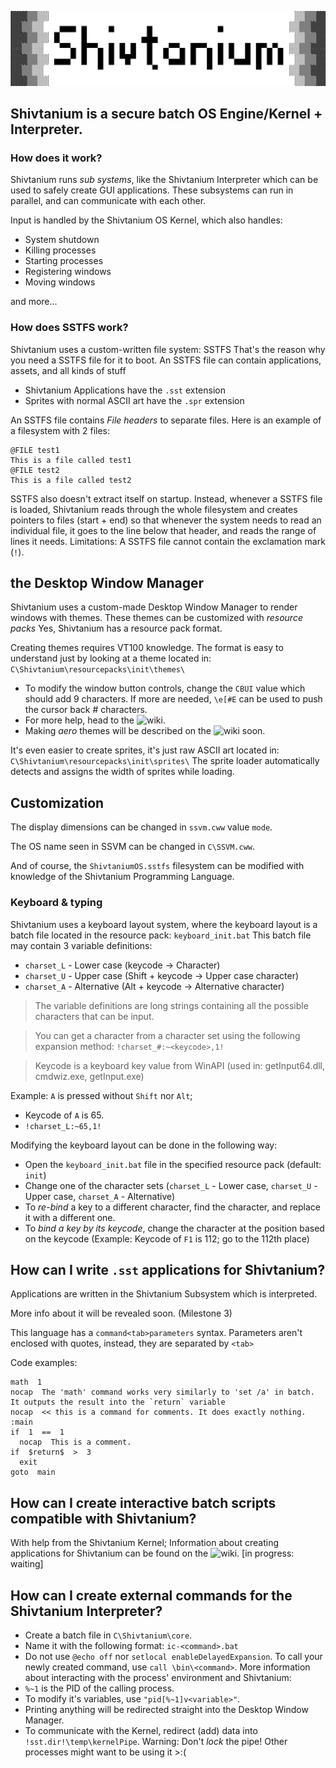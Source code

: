 ![Shivtanium Logo](https://raw.githubusercontent.com/Shivter14/Shivtanium/main/Shivtanium.png)
## Shivtanium is a secure batch OS Engine/Kernel + Interpreter.

### How does it work?
Shivtanium runs *sub systems*, like the Shivtanium Interpreter which can be used to safely create GUI applications.
These subsystems can run in parallel, and can communicate with each other.

Input is handled by the Shivtanium OS Kernel, which also handles:
- System shutdown
- Killing processes
- Starting processes
- Registering windows
- Moving windows

and more...

### How does SSTFS work?
Shivtanium uses a custom-written file system: SSTFS
That's the reason why you need a SSTFS file for it to boot.
An SSTFS file can contain applications, assets, and all kinds of stuff
- Shivtanium Applications have the `.sst` extension
- Sprites with normal ASCII art have the `.spr` extension

An SSTFS file contains *File headers* to separate files.
Here is an example of a filesystem with 2 files:
```
@FILE test1
This is a file called test1
@FILE test2
This is a file called test2
```

SSTFS also doesn't extract itself on startup. Instead, whenever a SSTFS file is loaded, Shivtanium reads through the whole filesystem and creates pointers to files (start + end) so that whenever the system needs to read an individual file, it goes to the line below that header, and reads the range of lines it needs.
Limitations: A SSTFS file cannot contain the exclamation mark (`!`).
## the Desktop Window Manager
Shivtanium uses a custom-made Desktop Window Manager to render windows with themes.
These themes can be customized with *resource packs*
Yes, Shivtanium has a resource pack format.

Creating themes requires VT100 knowledge.
The format is easy to understand just by looking at a theme located in: `C\Shivtanium\resourcepacks\init\themes\`

* To modify the window button controls, change the `CBUI` value which should add 9 characters. If more are needed, `\e[#E` can be used to push the cursor back # characters.
* For more help, head to the ![wiki](https://github.com/Shivter14/Shivtanium/wiki).
* Making *aero* themes will be described on the ![wiki](https://github.com/Shivter14/Shivtanium/wiki) soon.

It's even easier to create sprites, it's just raw ASCII art located in: `C\Shivtanium\resourcepacks\init\sprites\`
The sprite loader automatically detects and assigns the width of sprites while loading.
## Customization
The display dimensions can be changed in `ssvm.cww` value `mode`.

The OS name seen in SSVM can be changed in `C\SSVM.cww`.

And of course, the `ShivtaniumOS.sstfs` filesystem can be modified with knowledge of the Shivtanium Programming Language.
### Keyboard & typing
Shivtanium uses a keyboard layout system, where the keyboard layout is a batch file located in the resource pack:
`keyboard_init.bat`
This batch file may contain 3 variable definitions:
- `charset_L` - Lower case (keycode -> Character)
- `charset_U` - Upper case (Shift + keycode -> Upper case character)
- `charset_A` - Alternative (Alt + keycode -> Alternative character)

> The variable definitions are long strings containing all the possible characters that can be input.

> You can get a character from a character set using the following expansion method: `!charset_#:~<keycode>,1!`

> Keycode is a keyboard key value from WinAPI (used in: getInput64.dll, cmdwiz.exe, getInput.exe)

Example: `A` is pressed without `Shift` nor `Alt`;
- Keycode of `A` is 65.
- `!charset_L:~65,1!`

Modifying the keyboard layout can be done in the following way:
* Open the `keyboard_init.bat` file in the specified resource pack (default: `init`)
* Change one of the character sets (`charset_L` - Lower case, `charset_U` - Upper case, `charset_A` - Alternative)
* To *re-bind* a key to a different character, find the character, and replace it with a different one.
* To *bind a key by its keycode*, change the character at the position based on the keycode (Example: Keycode of `F1` is 112; go to the 112th place)

## How can I write `.sst` applications for Shivtanium?
Applications are written in the Shivtanium Subsystem which is interpreted.

More info about it will be revealed soon. (Milestone 3)

This language has a `command<tab>parameters` syntax. Parameters aren't enclosed with quotes, instead, they are separated by `<tab>`

Code examples:
```
math  1
nocap  The 'math' command works very similarly to 'set /a' in batch. It outputs the result into the `return` variable
nocap  << this is a command for comments. It does exactly nothing.
:main
if  1  ==  1
  nocap  This is a comment.
if  $return$  >  3
  exit
goto  main
```

## How can I create interactive batch scripts compatible with Shivtanium?

With help from the Shivtanium Kernel;
Information about creating applications for Shivtanium can be found on the ![wiki](https://github.com/Shivter14/Shivtanium/wiki). [in progress: waiting]
## How can I create external commands for the Shivtanium Interpreter?

- Create a batch file in `C\Shivtanium\core`.
- Name it with the following format: `ic-<command>.bat`
- Do not use `@echo off` nor `setlocal enableDelayedExpansion`.
To call your newly created command, use `call \bin\<command>`.
More information about interacting with the process' environment and Shivtanium:
- `%~1` is the PID of the calling process.
- To modify it's variables, use `"pid[%~1]v<variable>"`.
- Printing anything will be redirected straight into the Desktop Window Manager.
- To communicate with the Kernel, redirect (add) data into `!sst.dir!\temp\kernelPipe`. Warning: Don't *lock* the pipe! Other processes might want to be using it >:(

